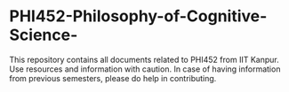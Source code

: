 # PHI452-Philosophy-of-Cognitive-Science-
This repository contains all documents related to PHI452 from IIT Kanpur. Use resources and information with caution. In case of having information from previous semesters, please do help in contributing. 
